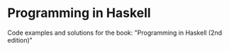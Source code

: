 # Programming in Haskell
Code examples and solutions for the book: "Programming in Haskell (2nd edition)"
